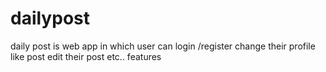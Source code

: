 # dailypost
daily post is web app  in which user can login /register change their profile like  post edit their post etc.. features
